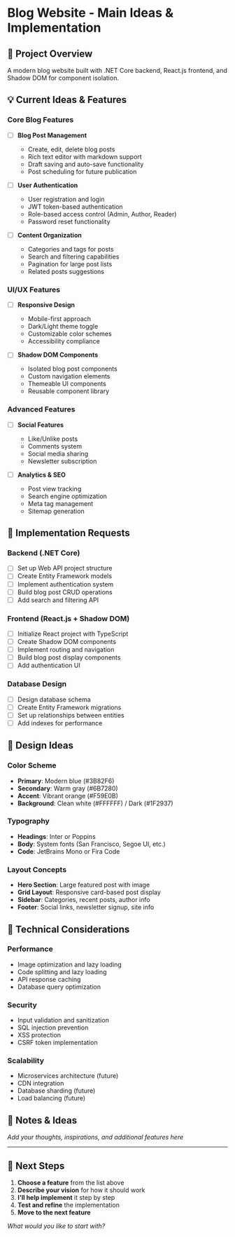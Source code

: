 # Blog Website - Main Ideas & Implementation

## 🎯 Project Overview
A modern blog website built with .NET Core backend, React.js frontend, and Shadow DOM for component isolation.

## 💡 Current Ideas & Features

### Core Blog Features
- [ ] **Blog Post Management**
  - Create, edit, delete blog posts
  - Rich text editor with markdown support
  - Draft saving and auto-save functionality
  - Post scheduling for future publication

- [ ] **User Authentication**
  - User registration and login
  - JWT token-based authentication
  - Role-based access control (Admin, Author, Reader)
  - Password reset functionality

- [ ] **Content Organization**
  - Categories and tags for posts
  - Search and filtering capabilities
  - Pagination for large post lists
  - Related posts suggestions

### UI/UX Features
- [ ] **Responsive Design**
  - Mobile-first approach
  - Dark/Light theme toggle
  - Customizable color schemes
  - Accessibility compliance

- [ ] **Shadow DOM Components**
  - Isolated blog post components
  - Custom navigation elements
  - Themeable UI components
  - Reusable component library

### Advanced Features
- [ ] **Social Features**
  - Like/Unlike posts
  - Comments system
  - Social media sharing
  - Newsletter subscription

- [ ] **Analytics & SEO**
  - Post view tracking
  - Search engine optimization
  - Meta tag management
  - Sitemap generation

## 🚀 Implementation Requests

### Backend (.NET Core)
- [ ] Set up Web API project structure
- [ ] Create Entity Framework models
- [ ] Implement authentication system
- [ ] Build blog post CRUD operations
- [ ] Add search and filtering API

### Frontend (React.js + Shadow DOM)
- [ ] Initialize React project with TypeScript
- [ ] Create Shadow DOM components
- [ ] Implement routing and navigation
- [ ] Build blog post display components
- [ ] Add authentication UI

### Database Design
- [ ] Design database schema
- [ ] Create Entity Framework migrations
- [ ] Set up relationships between entities
- [ ] Add indexes for performance

## 🎨 Design Ideas

### Color Scheme
- **Primary**: Modern blue (#3B82F6)
- **Secondary**: Warm gray (#6B7280)
- **Accent**: Vibrant orange (#F59E0B)
- **Background**: Clean white (#FFFFFF) / Dark (#1F2937)

### Typography
- **Headings**: Inter or Poppins
- **Body**: System fonts (San Francisco, Segoe UI, etc.)
- **Code**: JetBrains Mono or Fira Code

### Layout Concepts
- **Hero Section**: Large featured post with image
- **Grid Layout**: Responsive card-based post display
- **Sidebar**: Categories, recent posts, author info
- **Footer**: Social links, newsletter signup, site info

## 🔧 Technical Considerations

### Performance
- Image optimization and lazy loading
- Code splitting and lazy loading
- API response caching
- Database query optimization

### Security
- Input validation and sanitization
- SQL injection prevention
- XSS protection
- CSRF token implementation

### Scalability
- Microservices architecture (future)
- CDN integration
- Database sharding (future)
- Load balancing (future)

## 📝 Notes & Ideas
*Add your thoughts, inspirations, and additional features here*

---

## 🎯 Next Steps
1. **Choose a feature** from the list above
2. **Describe your vision** for how it should work
3. **I'll help implement** it step by step
4. **Test and refine** the implementation
5. **Move to the next feature**

*What would you like to start with?* 